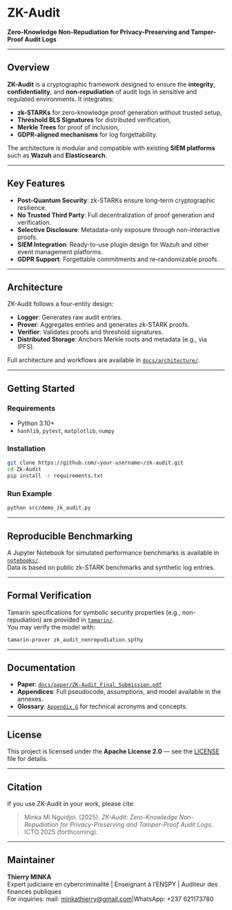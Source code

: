 # ZK-Audit

**Zero-Knowledge Non-Repudiation for Privacy-Preserving and Tamper-Proof Audit Logs**

---

## Overview

**ZK-Audit** is a cryptographic framework designed to ensure the **integrity**, **confidentiality**, and **non-repudiation** of audit logs in sensitive and regulated environments. It integrates:

- **zk-STARKs** for zero-knowledge proof generation without trusted setup,
- **Threshold BLS Signatures** for distributed verification,
- **Merkle Trees** for proof of inclusion,
- **GDPR-aligned mechanisms** for log forgettability.

The architecture is modular and compatible with existing **SIEM platforms** such as **Wazuh** and **Elasticsearch**.

---

## Key Features

- **Post-Quantum Security**: zk-STARKs ensure long-term cryptographic resilience.
- **No Trusted Third Party**: Full decentralization of proof generation and verification.
- **Selective Disclosure**: Metadata-only exposure through non-interactive proofs.
- **SIEM Integration**: Ready-to-use plugin design for Wazuh and other event management platforms.
- **GDPR Support**: Forgettable commitments and re-randomizable proofs.

---

## Architecture

ZK-Audit follows a four-entity design:
- **Logger**: Generates raw audit entries.
- **Prover**: Aggregates entries and generates zk-STARK proofs.
- **Verifier**: Validates proofs and threshold signatures.
- **Distributed Storage**: Anchors Merkle roots and metadata (e.g., via IPFS).

Full architecture and workflows are available in [`docs/architecture/`](./docs/architecture/).

---

## Getting Started

### Requirements
- Python 3.10+
- `hashlib`, `pytest`, `matplotlib`, `numpy`

### Installation

```bash
git clone https://github.com/<your-username>/zk-audit.git
cd Zk-Audit
pip install -r requirements.txt
```

### Run Example

```bash
python src/demo_zk_audit.py
```

---

## Reproducible Benchmarking

A Jupyter Notebook for simulated performance benchmarks is available in [`notebooks/`](./notebooks/).  
Data is based on public zk-STARK benchmarks and synthetic log entries.

---

## Formal Verification

Tamarin specifications for symbolic security properties (e.g., non-repudiation) are provided in [`tamarin/`](./tamarin/).  
You may verify the model with:

```bash
tamarin-prover zk_audit_nonrepudiation.spthy
```

---

## Documentation

- **Paper**: [`docs/paper/ZK-Audit_Final_Submission.pdf`](./docs/paper/)
- **Appendices**: Full pseudocode, assumptions, and model available in the annexes.
- **Glossary**: [`Appendix G`](./docs/paper/) for technical acronyms and concepts.

---

## License

This project is licensed under the **Apache License 2.0** — see the [LICENSE](./LICENSE) file for details.

---

## Citation

If you use ZK-Audit in your work, please cite:

> Minka Mi Nguidjoi. (2025). *ZK-Audit: Zero-Knowledge Non-Repudiation for Privacy-Preserving and Tamper-Proof Audit Logs*. ICTO 2025 (forthcoming).

---

## Maintainer

**Thierry MINKA**  
Expert judiciaire en cybercriminalité | Enseignant à l’ENSPY | Auditeur des finances publiques  
For inquiries: mail: minkathierry@gmail.com|WhatsApp: +237 621173780

